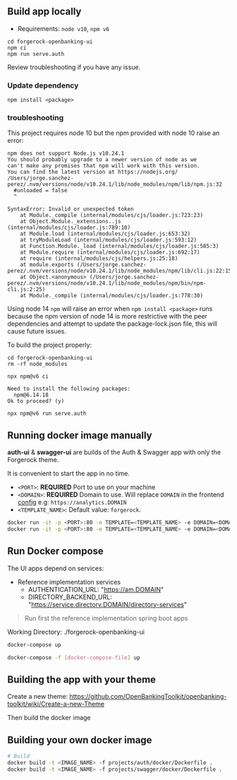 ## Build app locally
- Requirements: `node v10`, `npm v6`
```shell
cd forgerock-openbanking-ui
npm ci
npm run serve.auth
```
Review troubleshooting if you have any issue.

### Update dependency
```shell
npm install <package>
```

### troubleshooting
This project requires node 10 but the npm provided with node 10 raise an error:
```shell
npm does not support Node.js v10.24.1
You should probably upgrade to a newer version of node as we
can't make any promises that npm will work with this version.
You can find the latest version at https://nodejs.org/
/Users/jorge.sanchez-perez/.nvm/versions/node/v10.24.1/lib/node_modules/npm/lib/npm.js:32
  #unloaded = false
  ^

SyntaxError: Invalid or unexpected token
    at Module._compile (internal/modules/cjs/loader.js:723:23)
    at Object.Module._extensions..js (internal/modules/cjs/loader.js:789:10)
    at Module.load (internal/modules/cjs/loader.js:653:32)
    at tryModuleLoad (internal/modules/cjs/loader.js:593:12)
    at Function.Module._load (internal/modules/cjs/loader.js:585:3)
    at Module.require (internal/modules/cjs/loader.js:692:17)
    at require (internal/modules/cjs/helpers.js:25:18)
    at module.exports (/Users/jorge.sanchez-perez/.nvm/versions/node/v10.24.1/lib/node_modules/npm/lib/cli.js:22:15)
    at Object.<anonymous> (/Users/jorge.sanchez-perez/.nvm/versions/node/v10.24.1/lib/node_modules/npm/bin/npm-cli.js:2:25)
    at Module._compile (internal/modules/cjs/loader.js:778:30)
```
Using node 14 `npm` will raise an error when `npm install <package>` runs 
because the npm version of node 14 is more restrictive with the peer dependencies
and attempt to update the package-lock.json file, this will cause future issues.

To build the project properly:
```shell
cd forgerock-openbanking-ui
rm -rf node_modules
```
```shell
npx npm@v6 ci

Need to install the following packages:
  npm@6.14.18
Ok to proceed? (y)
```
```shell
npx npm@v6 run serve.auth
```

## Running docker image manually

**auth-ui** & **swagger-ui** are builds of the Auth & Swagger app with only the Forgerock theme.

It is convenient to start the app in no time.

- `<PORT>`: **REQUIRED** Port to use on your machine
- `<DOMAIN>`: **REQUIRED** Domain to use. Will replace `DOMAIN` in the frontend [config](./forgerock-openbanking-ui/projects/auth/docker/deployment-settings.js) e.g: `https://analytics.DOMAIN`
- `<TEMPLATE_NAME>`: Default value: `forgerock`.

```bash
docker run -it -p <PORT>:80 -e TEMPLATE=<TEMPLATE_NAME> -e DOMAIN=<DOMAIN> openbankingtoolkit/openbanking-auth-ui
docker run -it -p <PORT>:80 -e TEMPLATE=<TEMPLATE_NAME> -e DOMAIN=<DOMAIN> openbankingtoolkit/openbanking-swagger-ui
```

## Run Docker compose
The UI apps depend on services:
- Reference implementation services
    - AUTHENTICATION_URL: "https://am.DOMAIN"
    - DIRECTORY_BACKEND_URL: "https://service.directory.DOMAIN/directory-services"
    
> Run first the reference implementation spring boot apps

Working Directory: ./forgerock-openbanking-ui
```bash
docker-compose up
```
```bash
docker-compose -f [docker-compose-file] up
```
## Building the app with your theme

Create a new theme: <https://github.com/OpenBankingToolkit/openbanking-toolkit/wiki/Create-a-new-Theme>

Then build the docker image

## Building your own docker image
```bash
# Build
docker build -t <IMAGE_NAME> -f projects/auth/docker/Dockerfile .
docker build -t <IMAGE_NAME> -f projects/swagger/docker/Dockerfile .
```
